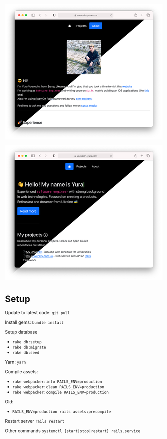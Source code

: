 ![About Page](https://raw.githubusercontent.com/yura-voevodin/blog-rails/main/public/About%20page.png)

![Home Page](https://raw.githubusercontent.com/yura-voevodin/blog-rails/main/public/Home%20page.png)

# Setup

Update to latest code:
`git pull`


Install gems:
`bundle install`

Setup database
- `rake db:setup`
- `rake db:migrate`
- `rake db:seed`


Yarn:
`yarn`

Compile assets:
- `rake webpacker:info RAILS_ENV=production`
- `rake webpacker:clean RAILS_ENV=production`
- `rake webpacker:compile RAILS_ENV=production`

Old:
- `RAILS_ENV=production rails assets:precompile`

Restart server
`rails restart`

Other commands
`systemctl {start|stop|restart} rails.service`
